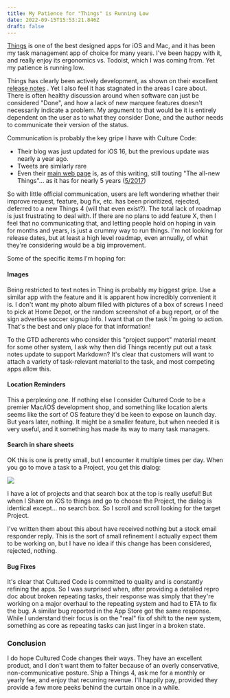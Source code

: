 ```yaml
---
title: My Patience for "Things" is Running Low
date: 2022-09-15T15:53:21.846Z
draft: false
---
```

[Things](https://culturedcode.com/things) is one of the best designed apps for iOS and Mac, and it has been my task management app of choice for many years. I've been happy with it, and really enjoy its ergonomics vs. Todoist, which I was coming from. Yet my patience is running low.

Things has clearly been actively development, as shown on their excellent [release notes](https://culturedcode.com/things/support/articles/1100684/) . Yet I also feel it has stagnated in the areas I care about. There is often healthy discussion around when software can just be considered "Done", and how a lack of new marquee features doesn't necessarily indicate a problem. My argument to that would be it is entirely dependent on the user as to what they consider Done, and the author needs to communicate their version of the status.

Communication is probably the key gripe I have with Culture Code:

* Their blog was just updated for iOS 16, but the previous update was nearly a year ago.
* Tweets are similarly rare
* Even their [main web page](https://web.archive.org/web/20220826181634/https://culturedcode.com/things/) is, as of this writing, still touting "The all-new Things"... as it has for nearly 5 years ([5/2017](https://web.archive.org/web/20170518164151/https://culturedcode.com/things/))

So with little official communication, users are left wondering whether their improve request, feature, bug fix, etc. has been prioritized, rejected, deferred to a new Things 4 (will that even exist?). The total lack of roadmap is just frustrating to deal with. If there are no plans to add feature X, then I feel that no communicating that, and letting people hold on hoping in vain for months and years, is just a crummy way to run things. I'm not looking for release dates, but at least a high level roadmap, even annually, of what they're considering would be a big improvement.

Some of the specific items I'm hoping for:

#### Images

Being restricted to text notes in Thing is probably my biggest gripe. Use a similar app with the feature and it is apparent how incredibly convenient it is. I don't want my photo album filled with pictures of a box of screws I need to pick at Home Depot, or the random screenshot of a bug report, or of the sign advertise soccer signup info. I want that *on* the task I'm going to action. That's the best and only place for that information!

To the GTD adherents who consider this "project support" material meant for some other system, I ask why then did Things recently put out a task notes update to support Markdown?  It's clear that customers will want to attach a variety of task-relevant material to the task, and most competing apps allow this. 

#### Location Reminders

This a perplexing one. If nothing else I consider Cultured Code to be a premier Mac/iOS development shop, and something like location alerts seems like the sort of OS feature they'd be keen to expose on launch day. But years later, nothing. It might be a smaller feature, but when needed it is very useful, and it something has made its way to many task managers. 

#### Search in share sheets

OK this is one is pretty small, but I encounter it multiple times per day. When you go to move a task to a Project, you get this dialog:

![](img/screenshot.png)

I have a lot of projects and that search box at the top is really useful! But when I Share on iOS to things and go to choose the Project, the dialog is identical except... no search box. So I scroll and scroll looking for the target Project.

I've written them about this about have received nothing but a stock email responder reply. This is the sort of small refinement I actually expect them to be working on, but I have no idea if this change has been considered, rejected, nothing.

#### Bug Fixes

It's clear that Cultured Code is committed to quality and is constantly refining the apps. So I was surprised when, after providing a detailed repro doc about broken repeating tasks, their response was simply that they're working on a major overhaul to the repeating system and had to ETA to fix the bug. A similar bug reported in the App Store got the same response. While I understand their focus is on the "real" fix of shift to the new system, something as core as repeating tasks can just linger in a broken state.

### Conclusion
I do hope Cultured Code changes their ways. They have an excellent product, and I don't want them to falter because of an overly conservative, non-communicative posture. Ship a Things 4, ask me for a monthly or yearly fee, and enjoy that recurring revenue. I'll happily pay, provided they provide a few more peeks behind the curtain once in a while.